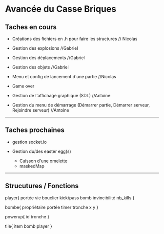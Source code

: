 # Avancée du Casse Briques


## Taches en cours
- Créations des fichiers en .h pour faire les structures
// Nicolas

- Gestion des explosions
//Gabriel

- Gestion des déplacements
//Gabriel

- Gestion des objets
//Gabriel

- Menu et config de lancement d'une partie
//Nicolas

- Game over

- Gestion de l'affichage graphique (SDL)
//Antoine

- Gestion du menu de démarrage (Démarrer partie, Démarrer serveur, Rejoindre serveur)
  //Antoine

---
## Taches prochaines

- gestion socket.io

- Gestion du/des easter egg(s)
    - Cuisson d'une omelette
    - maskedMap

---

## Strucutures / Fonctions


player{
   portée
   vie
   bouclier
   kick/pass bomb
   invincibilité
   nb_kills
}

bombe{
   propriétaire
   portée
   timer
   tronche
   x
   y
}

powerup{
   id
   tronche
}

tile{
   item
   bomb
   player
}